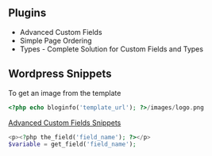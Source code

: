 ## Plugins
* Advanced Custom Fields
* Simple Page Ordering
* Types - Complete Solution for Custom Fields and Types

## Wordpress Snippets

To get an image from the template
```php
<?php echo bloginfo('template_url'); ?>/images/logo.png
```

[Advanced Custom Fields Snippets](http://www.advancedcustomfields.com/resources/getting-started/code-examples/)
```php
<p><?php the_field('field_name'); ?></p>
$variable = get_field('field_name');
```

